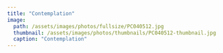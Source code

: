 ```yaml
---
title: "Contemplation"
image: 
  path: /assets/images/photos/fullsize/PC040512.jpg
  thumbnail: /assets/images/photos/thumbnails/PC040512-thumbnail.jpg
  caption: "Contemplation"
---
```

